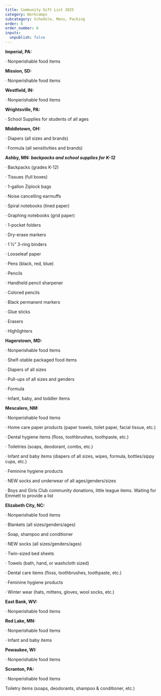 ```yaml
---
title: Community Gift List 2025
category: Workcamps
subcategory: Schedule, Menu, Packing
order: 6
order_number: 6
inputs:
  unpublish: false
---
```

**Imperial, PA:**

· Nonperishable food items

**Mission, SD:**

· Nonperishable food items

**Westfield, IN:**

· Nonperishable food items

**Wrightsville, PA:**

· School Supplies for students of all ages

**Middletown, OH:**

· Diapers (all sizes and brands)

· Formula (all sensitivities and brands)

**Ashby, MN:** ***backpacks and school supplies for K-12***

· Backpacks (grades K-12)

· Tissues (full boxes)

· 1-gallon Ziplock bags

· Noise cancelling earmuffs

· Spiral notebooks (lined paper)

· Graphing notebooks (grid paper)

· 1-pocket folders

· Dry-erase markers

· 1 ½” 3-ring binders

· Looseleaf paper

· Pens (black, red, blue)

· Pencils

· Handheld pencil sharpener

· Colored pencils

· Black permanent markers

· Glue sticks

· Erasers

· Highlighters

**Hagerstown, MD:**

· Nonperishable food items

· Shelf-stable packaged food items

· Diapers of all sizes

· Pull-ups of all sizes and genders

· Formula

· Infant, baby, and toddler items

**Mescalero, NM:**

· Nonperishable food items

· Home care paper products (paper towels, toilet paper, facial tissue, etc.)

· Dental hygiene items (floss, toothbrushes, toothpaste, etc.)

· Toiletries (soaps, deodorant, combs, etc.)

· Infant and baby items (diapers of all sizes, wipes, formula, bottles/sippy cups, etc.)

· Feminine hygiene products

· NEW socks and underwear of all ages/genders/sizes

· Boys and Girls Club community donations, little league items. Waiting for Emmett to provide a list

**Elizabeth City, NC:**

· Nonperishable food items

· Blankets (all sizes/genders/ages)

· Soap, shampoo and conditioner

· NEW socks (all sizes/genders/ages)

· Twin-sized bed sheets

· Towels (bath, hand, or washcloth sized)

· Dental care items (floss, toothbrushes, toothpaste, etc.)

· Feminine hygiene products

· Winter wear (hats, mittens, gloves, wool socks, etc.)

**East Bank, WV:**

· Nonperishable food items

**Red Lake, MN:**

· Nonperishable food items

· Infant and baby items

**Pewaukee, WI:**

· Nonperishable food items

**Scranton, PA:**

· Nonperishable food items

Toiletry items (soaps, deodorants, shampoo & conditioner, etc.)